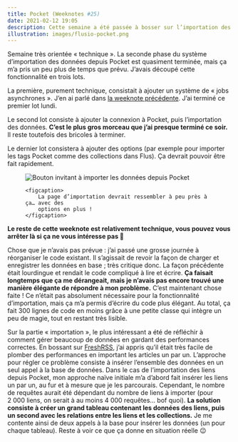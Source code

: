 ```yaml
---
title: Pocket (Weeknotes #25)
date: 2021-02-12 19:05
description: Cette semaine a été passée à bosser sur l’importation des données depuis Pocket, c’est quasiment terminé !
illustration: images/flusio-pocket.png
---
```


Semaine très orientée « technique ». La seconde phase du système d’importation
des données depuis Pocket est quasiment terminée, mais ça m’a pris un peu plus
de temps que prévu. J’avais découpé cette fonctionnalité en trois lots.

La première, purement technique, consistait à ajouter un système de « jobs
asynchrones ». J’en ai parlé dans [la weeknote précédente](weeknotes-24.html).
J’ai terminé ce premier lot lundi.

Le second lot consiste à ajouter la connexion à Pocket, puis l’importation des
données. **C’est le plus gros morceau que j’ai presque terminé ce soir.** Il
reste toutefois des bricoles à terminer.

Le dernier lot consistera à ajouter des options (par exemple pour importer les
tags Pocket comme des collections dans Flus). Ça devrait pouvoir être fait
rapidement.

<figure>
    <div class="screenshot">
        <img class="illustration screenshot__image" src="images/flusio-pocket.png" alt="Bouton invitant à importer les données depuis Pocket">
    </div>

    <figcaption>
        La page d’importation devrait ressembler à peu près à ça… avec des
        options en plus !
    </figcaption>
</figure>

**Le reste de cette weeknote est relativement technique, vous pouvez vous arrêter
là si ça ne vous intéresse pas 🙂**

Chose que je n’avais pas prévue : j’ai passé une grosse journée à réorganiser
le code existant. Il s’agissait de revoir la façon de charger et enregistrer
les données en base ; très critique donc. La façon précédente était lourdingue
et rendait le code compliqué à lire et écrire. **Ça faisait longtemps que ça me
dérangeait, mais je n’avais pas encore trouvé une manière élégante de répondre
à mon problème.** C’est maintenant chose faite ! Ce n’était pas absolument
nécessaire pour la fonctionnalité d’importation, mais ça m’a permis d’écrire du
code plus élégant. Au total, ça fait 300 lignes de code en moins grâce à une
petite classe qui intègre un peu de magie, tout en restant très lisible.

Sur la partie « importation », le plus intéressant a été de réfléchir à comment
gérer beaucoup de données en gardant des performances correctes. En bossant
sur [FreshRSS](https://freshrss.org), j’ai appris qu’il était très facile de
plomber des performances en important les articles un par un. L’approche pour
régler ce problème consiste à insérer l’ensemble des données en un seul appel à
la base de données. Dans le cas de l’importation des liens depuis Pocket, mon
approche naïve initiale m’a d’abord fait insérer les liens un par un, au fur et
à mesure que je les parcourais. Cependant, le nombre de requêtes aurait été
dépendant du nombre de liens à importer (pour 2 000 liens, on serait à au moins
4 000 requêtes… bof quoi). **La solution consiste à créer un grand tableau
contenant les données des liens, puis un second avec les relations entre les
liens et les collections.** Je me contente ainsi de deux appels à la base pour
insérer les données (un pour chaque tableau). Reste à voir ce que ça donne en
situation réelle 😉
